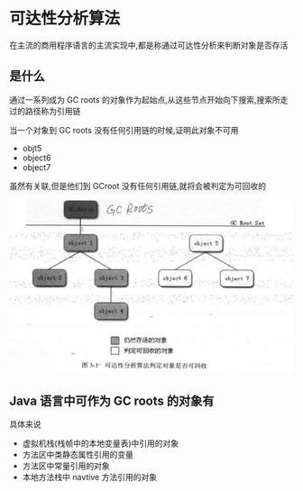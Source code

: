 # 可达性分析算法

在主流的商用程序语言的主流实现中,都是称通过可达性分析来判断对象是否存活

## 是什么

通过一系列成为 GC roots 的对象作为起始点,从这些节点开始向下搜索,搜索所走过的路径称为引用链

当一个对象到 GC roots 没有任何引用链的时候,证明此对象不可用

- objt5
- object6
- object7

虽然有关联,但是他们到 GCroot 没有任何引用链,就将会被判定为可回收的

![image-20200503141338936](assets/image-20200503141338936.png)

## Java 语言中可作为 GC roots 的对象有

具体来说

- 虚拟机栈(栈帧中的本地变量表)中引用的对象
- 方法区中类静态属性引用的变量
- 方法区中常量引用的对象
- 本地方法栈中 navtive 方法引用的对象